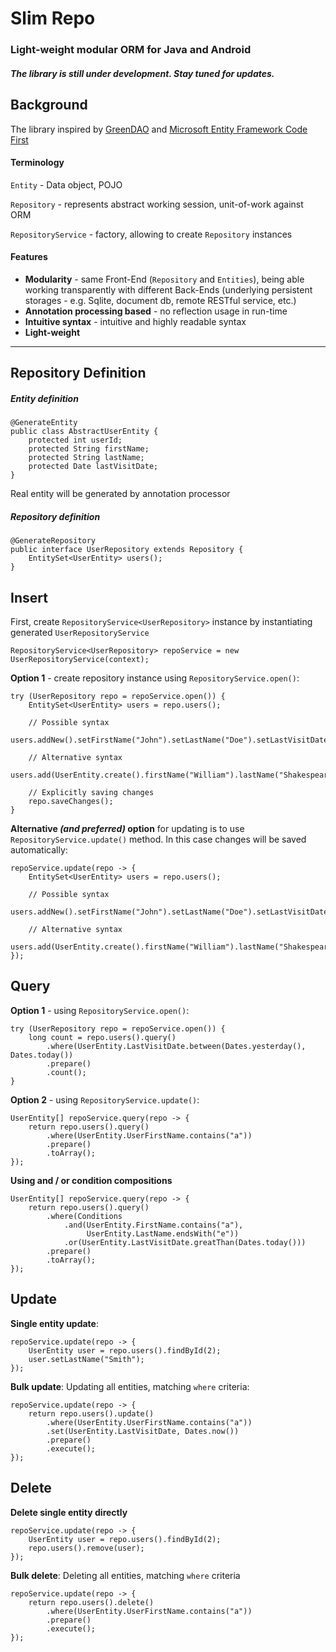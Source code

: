 # Slim Repo
### Light-weight modular ORM for Java and Android

##### The library is still under development. Stay tuned for updates.

Background
---

The library inspired by [GreenDAO](http://greendao-orm.com/ "GreenDAO") and [Microsoft Entity Framework Code First](https://msdn.microsoft.com/en-us/data/ee712907) 

#### Terminology

`Entity` - Data object, POJO 
 
`Repository` - represents abstract working session, unit-of-work against ORM

`RepositoryService` - factory, allowing to create `Repository` instances 

#### Features

* **Modularity** - same Front-End (`Repository` and `Entities`), being able working transparently with different Back-Ends (underlying persistent storages - e.g. Sqlite, document db, remote RESTful service, etc.)
* **Annotation processing based** - no reflection usage in run-time
* **Intuitive syntax** - intuitive and highly readable syntax
* **Light-weight**

---

Repository Definition
---

##### Entity definition
    @GenerateEntity
    public class AbstractUserEntity {
		protected int userId;
        protected String firstName;
        protected String lastName;
		protected Date lastVisitDate;
    }
Real entity will be generated by annotation processor

##### Repository definition
	@GenerateRepository
	public interface UserRepository extends Repository {
		EntitySet<UserEntity> users();
    }

Insert
---

First, create `RepositoryService<UserRepository>` instance by instantiating generated `UserRepositoryService`

	RepositoryService<UserRepository> repoService = new UserRepositoryService(context);

**Option 1** - create repository instance using `RepositoryService.open()`: 

	try (UserRepository repo = repoService.open()) {
		EntitySet<UserEntity> users = repo.users();

		// Possible syntax
		users.addNew().setFirstName("John").setLastName("Doe").setLastVisitDate(Dates.now());

		// Alternative syntax
		users.add(UserEntity.create().firstName("William").lastName("Shakespeare").lastVisitDate(Dates.now()).build());

		// Explicitly saving changes
		repo.saveChanges();
	}

**Alternative *(and preferred)* option** for updating is to use `RepositoryService.update()` method.
In this case changes will be saved automatically:

	repoService.update(repo -> {
		EntitySet<UserEntity> users = repo.users();

		// Possible syntax
		users.addNew().setFirstName("John").setLastName("Doe").setLastVisitDate(Dates.now());

		// Alternative syntax
		users.add(UserEntity.create().firstName("William").lastName("Shakespeare").lastVisitDate(Dates.now()).build());
	});

Query
---

**Option 1** - using `RepositoryService.open()`: 

	try (UserRepository repo = repoService.open()) {
		long count = repo.users().query()
			.where(UserEntity.LastVisitDate.between(Dates.yesterday(), Dates.today())
			.prepare()
			.count();
	}

**Option 2** - using `RepositoryService.update()`: 
 
	UserEntity[] repoService.query(repo -> {
		return repo.users().query()
			.where(UserEntity.UserFirstName.contains("a"))
			.prepare()
			.toArray();
	});

**Using and / or condition compositions**

	UserEntity[] repoService.query(repo -> {
		return repo.users().query()
			.where(Conditions
				.and(UserEntity.FirstName.contains("a"),
					 UserEntity.LastName.endsWith("e"))
				.or(UserEntity.LastVisitDate.greatThan(Dates.today()))
			.prepare()
			.toArray();
	});

Update
---

**Single entity update**: 

	repoService.update(repo -> {
		UserEntity user = repo.users().findById(2);
		user.setLastName("Smith");
	});

**Bulk update**: Updating all entities, matching `where` criteria:
 
	repoService.update(repo -> {
		return repo.users().update()
			.where(UserEntity.UserFirstName.contains("a"))
			.set(UserEntity.LastVisitDate, Dates.now())
			.prepare()
			.execute();
	});

Delete
---

**Delete single entity directly**

	repoService.update(repo -> {
		UserEntity user = repo.users().findById(2);
		repo.users().remove(user);
	});

**Bulk delete**: Deleting all entities, matching `where` criteria

	repoService.update(repo -> {
		return repo.users().delete()
			.where(UserEntity.UserFirstName.contains("a"))
			.prepare()
			.execute();
	});
